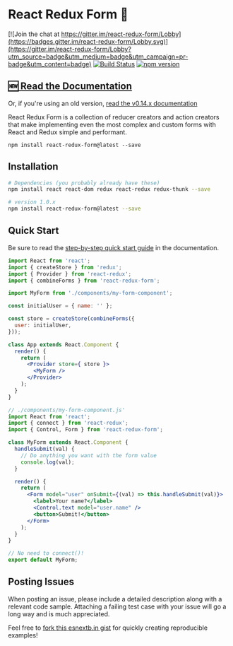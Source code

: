 # React Redux Form 🍂

[![Join the chat at https://gitter.im/react-redux-form/Lobby](https://badges.gitter.im/react-redux-form/Lobby.svg)](https://gitter.im/react-redux-form/Lobby?utm_source=badge&utm_medium=badge&utm_campaign=pr-badge&utm_content=badge)
[![Build Status](https://travis-ci.org/davidkpiano/react-redux-form.svg?branch=master)](https://travis-ci.org/davidkpiano/react-redux-form) [![npm version](https://badge.fury.io/js/react-redux-form.svg)](https://badge.fury.io/js/react-redux-form)

## [🆕 Read the Documentation](https://davidkpiano.github.io/react-redux-form/docs.html)

Or, if you're using an old version, [read the v0.14.x documentation](https://davidkpiano.gitbooks.io/react-redux-form/content/)

React Redux Form is a collection of reducer creators and action creators that make implementing even the most complex and custom forms with React and Redux simple and performant.

`npm install react-redux-form@latest --save`

## Installation

```bash
# Dependencies (you probably already have these)
npm install react react-dom redux react-redux redux-thunk --save

# version 1.0.x
npm install react-redux-form@latest --save
```

## Quick Start

Be sure to read the [step-by-step quick start guide](http://davidkpiano.github.io/react-redux-form/docs/guides/quickstart.html) in the documentation.

```jsx
import React from 'react';
import { createStore } from 'redux';
import { Provider } from 'react-redux';
import { combineForms } from 'react-redux-form';

import MyForm from './components/my-form-component';

const initialUser = { name: '' };

const store = createStore(combineForms({
  user: initialUser,
}));

class App extends React.Component {
  render() {
    return (
      <Provider store={ store }>
        <MyForm />
      </Provider>
    );
  }
}
```

```jsx
// ./components/my-form-component.js'
import React from 'react';
import { connect } from 'react-redux';
import { Control, Form } from 'react-redux-form';

class MyForm extends React.Component {
  handleSubmit(val) {
    // Do anything you want with the form value
    console.log(val);
  }

  render() {
    return (
      <Form model="user" onSubmit={(val) => this.handleSubmit(val)}>
        <label>Your name?</label>
        <Control.text model="user.name" />
        <button>Submit!</button>
      </Form>
    );
  }
}

// No need to connect()!
export default MyForm;
```

## Posting Issues
When posting an issue, please include a detailed description along with a relevant code sample. Attaching a failing test case with your issue will go a long way and is much appreciated.

Feel free to [fork this esnextb.in gist](https://esnextb.in/?gist=b31277251f5c24df9b13b2cc95abc00c) for quickly creating reproducible examples!
